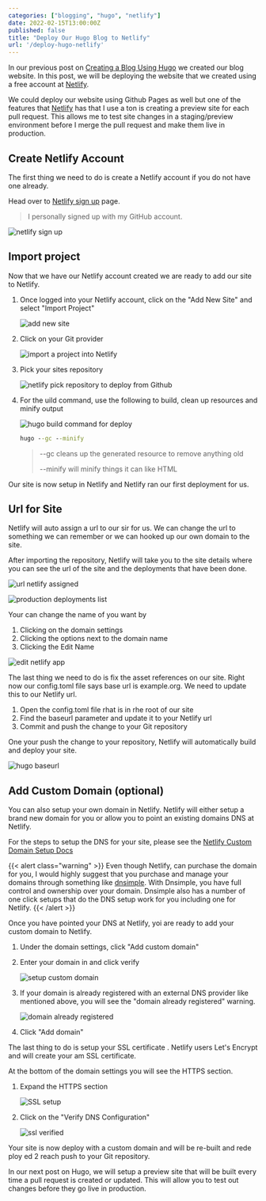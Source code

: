 ```yaml
---
categories: ["blogging", "hugo", "netlify"]
date: 2022-02-15T13:00:00Z
published: false
title: "Deploy Our Hugo Blog to Netlify"
url: '/deploy-hugo-netlify'
---
```


In our previous post on [Creating a Blog Using Hugo](/create-blog-with-hugo/) we created our blog website.  In this post, we will be deploying the website that we created using a free account at [Netlify](https://www.netlify.com/).

We could deploy our website using Github Pages as well but one of the features that [Netlify](https://www.netlify.com/) has that I use a ton is creating a preview site for each pull request.  This allows me to test site changes in a staging/preview environment before I merge the pull request and make them live in production.

<!--more-->

## Create Netlify Account

The first thing we need to do is create a Netlify account if you do not have one already.  

Head over to [Netlify sign up](https://app.netlify.com/signup) page.  

> I personally signed up with my GitHub account.

![netlify sign up](/images/hugo/deploy-netlify/netlify-signup.png)

## Import project

Now that we have our Netlify account created we are ready to add our site to Netlify.

1. Once logged into your Netlify account, click on the "Add New Site" and select "Import Project"

    ![add new site](/images/hugo/deploy-netlify/netlify-new-site-step-1-add-new-site.png)

1. Click on your Git provider

    ![import a project into Netlify](/images/hugo/deploy-netlify/netlify-new-site-step-2-import-project.png)

1.  Pick your sites repository 

    ![netlify pick repository to deploy from Github](/images/hugo/deploy-netlify/netlify-new-site-step-3-pick-repo.png)

1.  For the  uild command, use the following to build, clean up resources and minify output

    ![hugo build command for deploy](/images/hugo/deploy-netlify/netlify-new-site-step-4-build-command.png)

    ```cmd
    hugo --gc --minify
    ```

    > --gc cleans up the generated resource to remove anything old
    >
    > --minify will minify things it can like HTML

Our site is now setup in Netlify and Netlify ran our first deployment for us. 

## Url for Site

Netlify will auto assign a url to our sir for us.  We can change the url to something we can remember or we can hooked up our own domain to the site.

After importing the repository, Netlify will take you to the site details where you can see the url of the site and the deployments that have been done. 

![url netlify assigned](/images/hugo/deploy-netlify/netlify-new-site-step-5-url.png)

![production deployments list](/images/hugo/deploy-netlify/netlify-new-site-step-6-production-deploys.png)

Your can change the name of you want by 

1. Clicking on the domain settings
1. Clicking the options next to the domain name
1. Clicking the Edit Name 

![edit netlify app](/images/hugo/deploy-netlify/netlify-new-site-step-7-edit-netlify-app.png)

The last thing we need to do is fix the asset references on our site.  Right now our config.toml file says base url is example.org.  We need to update this to our Netlify url.

1. Open the config.toml file rhat is in rhe root of our site 
1. Find the baseurl parameter and update it to your Netlify url
1. Commit and push the change to your Git repository 

One your push the change to your repository, Netlify will automatically build and deploy your site.

![hugo baseurl](/images/hugo/deploy-netlify/netlify-new-site-step-11-hugo-baseurl.png)

## Add Custom Domain (optional)

You can also setup your own domain in Netlify.  Netlify will either setup a brand new domain for you or allow you to point an existing domains DNS at Netlify.

For the steps to setup the DNS for your site, please see the [Netlify Custom Domain Setup Docs](https://docs.netlify.com/domains-https/custom-domains/)

{{< alert class="warning" >}}
Even though Netlify, can purchase the domain for you, I would highly suggest that you purchase   and manage your domains through something like [dnsimple](https://dnsimple.com/r/7695fdc3a9dc82).  With Dnsimple, you have full control and ownership over your domain.  Dnsimple also has a number of one click setups that do the DNS setup work for you including one for Netlify.
{{< /alert >}}

Once you have pointed your DNS at Netlify, yoi are ready to add your custom domain to Netlify.

1. Under the domain settings, click "Add custom domain"
1. Enter your domain in and click verify

    ![setup custom domain](/images/hugo/deploy-netlify/netlify-new-site-step-8-custom-domain.png)
    
1. If your domain is already registered with an external DNS provider like mentioned above, you will see the "domain already registered" warning.

    ![domain already registered](/images/hugo/deploy-netlify/netlify-new-site-step-8-custom-domain-already-registered.png)
    
1. Click "Add domain"

The last thing to do is setup your SSL certificate .  Netlify users Let's Encrypt and will create your am SSL certificate.

At the bottom of the domain settings you will see the HTTPS section.  

1. Expand the HTTPS section

    ![SSL setup](/images/hugo/deploy-netlify/netlify-new-site-step-9-ssl.png)
    
1. Click on the "Verify DNS Configuration"

    ![ssl verified](/images/hugo/deploy-netlify/netlify-new-site-step-10-ssl-verified.png)

Your site is now deploy with a custom domain and will be re-built and rede ploy ed 2 reach push to your Git repository.  

In our next post on Hugo, we will setup a preview site that will be built every time a pull request is created or updated. This will allow you to test out changes before they go live in production.